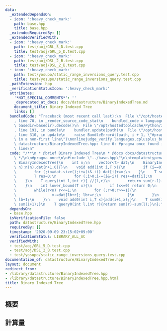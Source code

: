 ```yaml
---
data:
  _extendedDependsOn:
  - icon: ':heavy_check_mark:'
    path: base.hpp
    title: base.hpp
  _extendedRequiredBy: []
  _extendedVerifiedWith:
  - icon: ':heavy_check_mark:'
    path: test/aoj/GRL_5_D.test.cpp
    title: test/aoj/GRL_5_D.test.cpp
  - icon: ':heavy_check_mark:'
    path: test/aoj/DSL_2_B.test.cpp
    title: test/aoj/DSL_2_B.test.cpp
  - icon: ':heavy_check_mark:'
    path: test/yosupo/static_range_inversions_query.test.cpp
    title: test/yosupo/static_range_inversions_query.test.cpp
  _pathExtension: hpp
  _verificationStatusIcon: ':heavy_check_mark:'
  attributes:
    '*NOT_SPECIAL_COMMENTS*': ''
    _deprecated_at_docs: docs/datastructure/BinaryIndexedTree.md
    document_title: Binary Indexed Tree
    links: []
  bundledCode: "Traceback (most recent call last):\n  File \"/opt/hostedtoolcache/Python/3.8.5/x64/lib/python3.8/site-packages/onlinejudge_verify/documentation/build.py\"\
    , line 70, in _render_source_code_stat\n    bundled_code = language.bundle(stat.path,\
    \ basedir=basedir).decode()\n  File \"/opt/hostedtoolcache/Python/3.8.5/x64/lib/python3.8/site-packages/onlinejudge_verify/languages/cplusplus.py\"\
    , line 191, in bundle\n    bundler.update(path)\n  File \"/opt/hostedtoolcache/Python/3.8.5/x64/lib/python3.8/site-packages/onlinejudge_verify/languages/cplusplus_bundle.py\"\
    , line 310, in update\n    raise BundleErrorAt(path, i + 1, \"#pragma once found\
    \ in a non-first line\")\nonlinejudge_verify.languages.cplusplus_bundle.BundleErrorAt:\
    \ datastructure/BinaryIndexedTree.hpp: line 6: #pragma once found in a non-first\
    \ line\n"
  code: "/**\n * @brief Binary Indexed Tree\n * @docs docs/datastructure/BinaryIndexedTree.md\n\
    \ */\n\n#pragma once\n\n#include \"../base.hpp\"\n\ntemplate<typename T>\nstruct\
    \ BinaryIndexedTree{\n    int n;\n    vector<T> dat;\n    BinaryIndexedTree(int\
    \ n):n(n),dat(n+1,0){}\n    void add(int i,T x){\n        if (i==0) return;\n\
    \        for (;i<=dat.size();i+=(i&-i)) dat[i]+=x;\n    }\n    T sum(int i){ //[1,i]\n\
    \        T res=0;\n        for (;i>0;i-=(i&-i)) res+=dat[i];\n        return res;\n\
    \    }\n    T query(int l,int r){ //[l,r)\n        return sum(r-1)-sum(l-1);\n\
    \    }\n    int lower_bound(T x){\n        if (x<=0) return 0;\n        int lb=0,r=1;\n\
    \        while(r<n) r<<=1;\n        for (;r>0;r>>=1){\n            if (lb+r<=n&&dat[lb+r]<x){\n\
    \                x-=dat[lb+r]; lb+=r;\n            }\n        }\n        return\
    \ lb+1;\n    }\n    void add0(int i,T x){add(i+1,x);}\n    T sum0(int i){return\
    \ sum(i+1);}\n    T query0(int l,int r){return sum(r)-sum(l);}\n};"
  dependsOn:
  - base.hpp
  isVerificationFile: false
  path: datastructure/BinaryIndexedTree.hpp
  requiredBy: []
  timestamp: '2020-09-09 23:15:02+09:00'
  verificationStatus: LIBRARY_ALL_AC
  verifiedWith:
  - test/aoj/GRL_5_D.test.cpp
  - test/aoj/DSL_2_B.test.cpp
  - test/yosupo/static_range_inversions_query.test.cpp
documentation_of: datastructure/BinaryIndexedTree.hpp
layout: document
redirect_from:
- /library/datastructure/BinaryIndexedTree.hpp
- /library/datastructure/BinaryIndexedTree.hpp.html
title: Binary Indexed Tree
---
```

## 概要

## 計算量